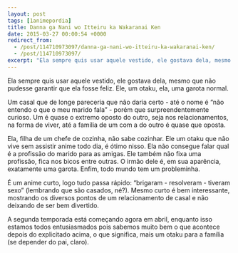 ```yaml
---
layout: post
tags: [1animepordia]
title: Danna ga Nani wo Itteiru ka Wakaranai Ken
date: 2015-03-27 00:00:54 +0000
redirect_from:
  - /post/114710973097/danna-ga-nani-wo-itteiru-ka-wakaranai-ken/
  - /post/114710973097/
excerpt: "Ela sempre quis usar aquele vestido, ele gostava dela, mesmo que não pudesse garantir que ela fosse feliz. Ele, um otaku, ela, uma garota normal."
---
```


Ela sempre quis usar aquele vestido, ele gostava dela, mesmo que não
pudesse garantir que ela fosse feliz. Ele, um otaku, ela, uma garota
normal.

Um casal que de longe pareceria que não daria certo - até o nome é “não
entendo o que o meu marido fala” - porém que surpreendentemente curioso.
Um é quase o extremo oposto do outro, seja nos relacionamentos, na forma
de viver, até a família de um com a do outro é quase que oposta.

Ela, filha de um chefe de cozinha, não sabe cozinhar. Ele um otaku que
não vive sem assistir anime todo dia, é ótimo nisso. Ela não consegue
falar qual é a profissão do marido para as amigas. Ele também não fixa
uma profissão, fica nos bicos entre outras. O irmão dele é, em sua
aparência, exatamente uma garota. Enfim, todo mundo tem um probleminha.

É um anime curto, logo tudo passa rápido: “brigaram - resolveram -
tiveram sexo” (lembrando que são casados, né?). Mesmo curto é bem
interessante, mostrando os diversos pontos de um relacionamento de casal
e não deixando de ser bem divertido.

A segunda temporada está começando agora em abril, enquanto isso estamos
todos entusiasmados pois sabemos muito bem o que acontece depois do
explicitado acima, o que significa, mais um otaku para a família (se
depender do pai, claro).


